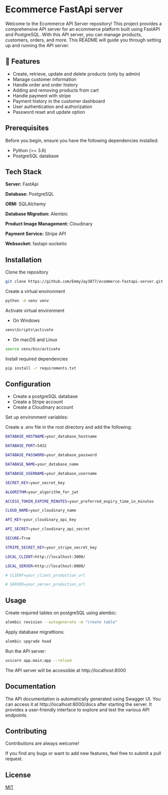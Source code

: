 
# Ecommerce FastApi server

Welcome to the Ecommerce API Server repository! This project provides a comprehensive API server for an ecommerce platform built using FastAPI and PostgreSQL. With this API server, you can manage products, customers, orders, and more. This README will guide you through setting up and running the API server.


## 🧐 Features

- Create, retrieve, update and delete products (only by admin)
- Manage customer information
- Handle order and order history
- Adding and removing products from cart
- Handle payment with stripe
- Payment history in the customer dashboard
- User authentication and authorization
- Password reset and update option


## Prerequisites

Before you begin, ensure you have the following dependencies installed:

- Python (>= 3.6)
- PostgreSQL database

## Tech Stack

**Server:** FastApi

**Database:** PostgreSQL

**ORM:** SQLAlchemy

**Database Migration:** Alembic

**Product Image Management:** Cloudinary

**Payment Service:** Stripe API

**Websocket:** fastapi-socketio



## Installation

Clone the repository

```bash
git clone https://github.com/EmmyJay3877/ecommerce-fastapi-server.git
```
    
Create a virtual environment

```bash
python -m venv venv
```

Activate virtual environment
- On Windows

```bash
venv\Scripts\activate
```

- On macOS and Linux

```bash
source venv/bin/activate
```

Install required dependencies

```bash
pip install -r requirements.txt
```
## Configuration

- Create a postgreSQL database
- Create a Stripe account 
- Create a Cloudinary account 

Set up environment variables:

Create a .env file in the root directory and add the following:

```bash
DATABASE_HOSTNAME=your_database_hostname

DATABASE_PORT=5432

DATABASE_PASSWORD=your_database_password

DATABASE_NAME=your_database_name

DATABASE_USERNAME=your_database_username

SECRET_KEY=your_secret_key

ALGORITHM=your_algorithm_for_jwt

ACCESS_TOKEN_EXPIRE_MINUTES=your_preferred_expiry_time_in_minutes

CLOUD_NAME=your_cloudinary_name

API_KEY=your_cloudinary_api_key

API_SECRET=your_cloudinary_api_secret

SECURE=True

STRIPE_SECRET_KEY=your_stripe_secret_key

LOCAL_CLIENT=http://localhost:3000/

LOCAL_SERVER=http://localhost:8000/

# CLIENT=your_client_production_url

# SERVER=your_server_production_url
```
## Usage

Create required tables on postgreSQL using alembic:

```bash
alembic revision --autogenerate -m "create table"
```

Apply database migrattions:

```bash
alembic upgrade head
```

Run the API server:

```bash
uvicorn app.main:app --reload
```
The API server will be accessible at http://localhost:8000




## Documentation

The API documentation is automatically generated using Swagger UI. You can access it at http://localhost:8000/docs after starting the server. It provides a user-friendly interface to explore and test the various API endpoints.


## Contributing

Contributions are always welcome!

If you find any bugs or want to add new features, feel free to submit a pull request.


## License

[MIT](https://choosealicense.com/licenses/mit/)

